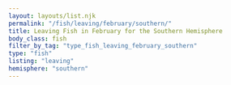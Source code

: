 ```yaml
---
layout: layouts/list.njk
permalink: "/fish/leaving/february/southern/"
title: Leaving Fish in February for the Southern Hemisphere
body_class: fish
filter_by_tag: "type_fish_leaving_february_southern"
type: "fish"
listing: "leaving"
hemisphere: "southern"
---
```

